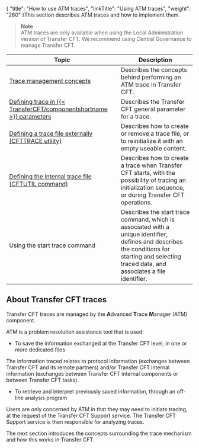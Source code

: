 {
    "title": "How to use ATM traces",
    "linkTitle": "Using ATM traces",
    "weight": "260"
}This section describes ATM traces and how to implement them.

> **Note**  
> ATM traces are only available when using the Local Administration version of Transfer CFT. We recommend using Central Governance to manage Transfer CFT.


| Topic  | Description  |
| --- | --- |
|  <a href="trace_management">Trace management concepts</a>  |  Describes the concepts behind performing an ATM trace in Transfer CFT.  |
|  <a href="parameter_settings">Defining trace in {{< TransferCFT/componentshortname  >}}  parameters</a>  |  Describes the Transfer CFT general parameter for a trace.  |
|  <a href="defining_a_trace_file_externally">Defining a trace file externally (CFTTRACE utility)</a>  |  Describes how to create or remove a trace file,  or to reinitialize it with an empty useable content.  |
|  <a href="defining_the_internal_trace_file">Defining the internal trace file (CFTUTIL command)</a>  |  Describes how to create a trace when Transfer CFT starts, with the possibility of tracing an initialization sequence, or during Transfer CFT operations.  |
|  Using the start trace command  |  Describes the start trace command, which is associated with a unique identifier, defines and describes the conditions for starting and selecting traced data, and associates a file identifier.  |


## About Transfer CFT traces

Transfer CFT traces are managed by the **A**dvanced
<span style="font-weight: bold;">T</span>race <span style="font-weight: bold;">M</span>anager
(ATM) component.

ATM is a problem resolution assistance tool that is used:

-   To save the information
    exchanged at the <span class="mc-variable axway_variables.Component_Long_Name variable">Transfer CFT</span> level, in one or more dedicated files

The information traced relates to protocol information
(exchanges between Transfer CFT and its remote partners) and/or Transfer
CFT internal information (exchanges between Transfer CFT internal components
or between Transfer CFT tasks).

-   To retrieve and
    interpret previously saved information, through an off-line analysis program

Users are only concerned by ATM in that they may need to initiate tracing,
at the request of the Transfer CFT Support service. The Transfer CFT Support
service is then responsible for analyzing traces.

The next section introduces the concepts
surrounding the trace mechanism and how this works in Transfer CFT.
